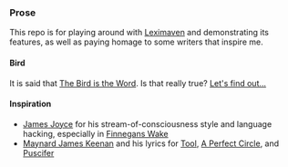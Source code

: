 ### Prose

This repo is for playing around with [Leximaven](https://github.com/drawnepicenter/leximaven) and demonstrating its features, as well as paying homage to some writers that inspire me.

#### Bird

It is said that [The Bird is the Word](https://en.wikipedia.org/wiki/Surfin%27_Bird). Is that really true? [Let's find out...](https://github.com/drawnepicenter/prose/blob/master/bird.md)

#### Inspiration

- [James Joyce](https://en.wikipedia.org/wiki/James_Joyce) for his stream-of-consciousness style and language hacking, especially in [Finnegans Wake](http://www.finnegansweb.com/wiki/index.php/TOC)
- [Maynard James Keenan](https://en.wikipedia.org/wiki/Maynard_James_Keenan#Writing_and_performance_style) and his lyrics for [Tool](http://songmeanings.com/artist/view/songs/249/), [A Perfect Circle](http://songmeanings.com/artist/view/songs/131/), and [Puscifer](http://songmeanings.com/artist/view/songs/137438962150/)
